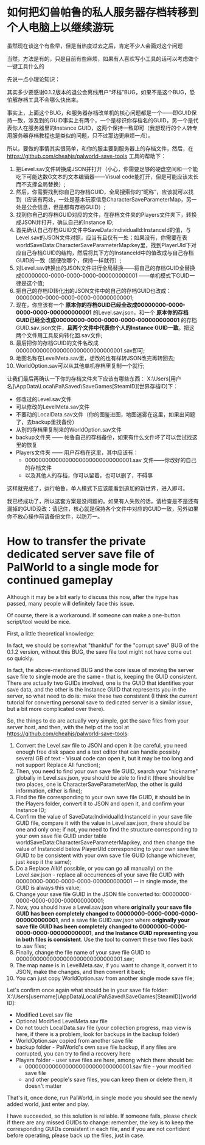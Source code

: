 # 如何把幻兽帕鲁的私人服务器存档转移到个人电脑上以继续游玩
虽然现在谈这个有些早，但是当热度过去之后，肯定不少人会面对这个问题</p>
当然，方法是有的，只是目前有些麻烦，如果有人喜欢写小工具的话可以考虑做个一键工具什么的</p>
先说一点小理论知识：</p>
其实多少要感谢0.1.2版本的退公会离线用户“坏档”BUG，如果不是这个BUG，恐怕解存档工具不会哪么快出来。</p>
事实上，上面这个BUG，和服务器存档改单机的核心问题都是一个——即GUID保持一致，涉及到的GUID事实上有两个，一个是标识你存档名的GUID，另一个是代表你人在服务器里的Instance GUID，这两个保持一致即可（我想现行的个人转专用服务器存档教程也是类似的问题，只不过那边更麻烦一点）。</p>
所以，要做的事情其实很简单，和你的服主要到服务器上的存档文件，然后，在 https://github.com/cheahjs/palworld-save-tools 工具的帮助下：
1. 把Level.sav文件转换成JSON并打开（小心，你需要足够的硬盘空间和一个能吃下可能达数G文本的文本编辑器——Visual code能打开，但是可能应该太长而不支撑全局替换）;
2. 然后，你需要找到你自己的存档GUID，全局搜索你的“昵称”，应该就可以找到（应该有两处，一处是基本玩家信息CharacterSaveParameterMap，另一处是公会信息，但是都有存档GUID）;
3. 找到你自己的存档GUID对应的文件，在存档文件夹的Players文件夹下，转换成JSON并打开，确认自己的Instance ID;
4. 首先确认自己存档GUID文件中SaveData:IndividualId:InstanceId的值，与Level.sav的JSON文件对照，应当有且仅有一处；如果没有，你需要在表worldSaveData:CharacterSaveParameterMap:key里，找到PlayerUId下对应自己存档GUID的结构，然后将其下方的InstanceId中的值改成与自己存档GUID的一致（随便改哪个，保持一样就行）;
5. 对Level.sav转换出的JSON文件进行全局替换——将自己的存档GUID全替换成00000000-0000-0000-0000-000000000001 ——单机模式下GUID一律是这个值;
6. 把自己的存档ID转化出的JSON文件中的自己的存档GUID也改成：00000000-0000-0000-0000-000000000001;
7. 现在，你应该有一个 **原本你的存档GUID已经全改成00000000-0000-0000-0000-000000000001** 的Level.sav.json，和一个 **原本你的存档GUID已经全改成00000000-0000-0000-0000-000000000001** 的存档GUID.sav.json文件，**且两个文件中代表你个人的Instance GUID一致**。把这两个文件用工具反向转化回.sav文件;
8. 最后把你的存档GUID的文件名改成00000000000000000000000000000001.sav即可;
9. 地图名称在LevelMeta.sav里，想改的也有样转JSON改完再转回去;
10. WorldOption.sav可以从其他单机存档里复制一个就行;

让我们最后再确认一下你的存档文件夹下应该有哪些东西：
X:\Users\[用户名]\AppData\Local\Pal\Saved\SaveGames\[SteamID]\[世界存档ID]下：
- 修改过的Level.sav文件
- 可以修改的LevelMeta.sav文件
- 不要动的LocalData.sav文件（你的图鉴进图，地图迷雾在这里，如果出问题了，去backup里找备份）
- 从别的存档里复制来的WorldOption.sav文件
- backup文件夹 —— 帕鲁自己的存档备份，如果有什么文件坏了可以尝试找这里的恢复
- Players文件夹 —— 用户存档在这里，其中应该有：
    - 00000000000000000000000000000001.sav 文件——你改好的自己的存档文件
    - 以及其他人的存档，你可以留着，也可以删了，不碍事

这样就完成了，运行帕鲁，单人模式下应该能看到追加的新世界，进入即可。</p>
我已经成功了，所以这套方案是没问题的。如果有人失败的话，请检查是不是还有漏掉的GUID没改：请记住，核心就是保持各个文件中对应的GUID一致，另外如果你不放心操作前请备份文件，以防万一。


# How to transfer the private dedicated server save file of PalWorld to a single mode for continued gameplay
Although it may be a bit early to discuss this now, after the hype has passed, many people will definitely face this issue.</p>
Of course, there is a workaround. If someone can make a one-button script/tool would be nice.</p>
First, a little theoretical knowledge:</p>
In fact, we should be somewhat "thankful" for the "corrupt save" BUG of the 0.1.2 version, without this BUG, the save file tool might not have come out so quickly.</p>
In fact, the above-mentioned BUG and the core issue of moving the server save file to single mode are the same - that is, keeping the GUID consistent. There are actually two GUIDs involved, one is the GUID that identifies your save data, and the other is the Instance GUID that represents you in the server, so what need to do is: make these two consistent (I think the current tutorial for converting personal save to dedicated server is a similar issue, but a bit more complicated over there).</p>
So, the things to do are actually very simple, got the save files from your server host, and then, with the help of the tool at https://github.com/cheahjs/palworld-save-tools:
1. Convert the Level.sav file to JSON and open it (be careful, you need enough free disk space and a text editor that can handle possibly several GB of text - Visual code can open it, but it may be too long and not support Replace All function);
2. Then, you need to find your own save file GUID, search your "nickname" globally in Level.sav.json, you should be able to find it (there should be two places, one is CharacterSaveParameterMap, the other is guild information, either is fine);
3. Find the file corresponding to your own save file GUID, it should be in the Players folder, convert it to JSON and open it, and confirm your Instance ID;
4. Confirm the value of SaveData:IndividualId:InstanceId in your save file GUID file, compare it with the value in Level.sav.json, there should be one and only one; if not, you need to find the structure corresponding to your own save file GUID under table worldSaveData:CharacterSaveParameterMap:key, and then change the value of InstanceId below PlayerUId corresponding to your own save file GUID to be consistent with your own save file GUID (change whichever, just keep it the same);
5. Do a Replace All(if possible, or you can go all manually) on the Level.sav.json - replace all occurrences of your save file GUID with 00000000-0000-0000-0000-000000000001 -- in single mode, the GUID is always this value;
6. Change your save file GUID in the JSON file converted to: 00000000-0000-0000-0000-000000000001;
7. Now, you should have a Level.sav.json where **originally your save file GUID has been completely changed to 00000000-0000-0000-0000-000000000001**, and a save file GUID.sav.json where **originally your save file GUID has been completely changed to 00000000-0000-0000-0000-000000000001**, **and the Instance GUID representing you in both files is consistent**. Use the tool to convert these two files back to .sav files;
8. Finally, change the file name of your save file GUID to 00000000000000000000000000000001.sav;
9. The map name is in LevelMeta.sav, if you want to change it, convert it to JSON, make the changes, and then convert it back;
10. You can just copy WorldOption.sav from another single mode save file;

Let's confirm once again what should be in your save file folder:
X:\Users\[username]\AppData\Local\Pal\Saved\SaveGames\[SteamID]\[world ID]:
- Modified Level.sav file
- Optional Modified LevelMeta.sav file
- Do not touch LocalData.sav file (your collection progress, map view is here, if there is a problem, look for backups in the backup folder)
- WorldOption.sav copied from another save file
- backup folder - PalWorld's own save file backup, if any files are corrupted, you can try to find a recovery here
- Players folder - user save files are here, among which there should be:
    - 00000000000000000000000000000001.sav file - your modified save file
    - and other people's save files, you can keep them or delete them, it doesn't matter

That's it, once done, run PalWorld, in single mode you should see the newly added world, just enter and play.</p>
I have succeeded, so this solution is reliable. If someone fails, please check if there are any missed GUIDs to change: remember, the key is to keep the corresponding GUIDs consistent in each file, and if you are not confident before operating, please back up the files, just in case.
